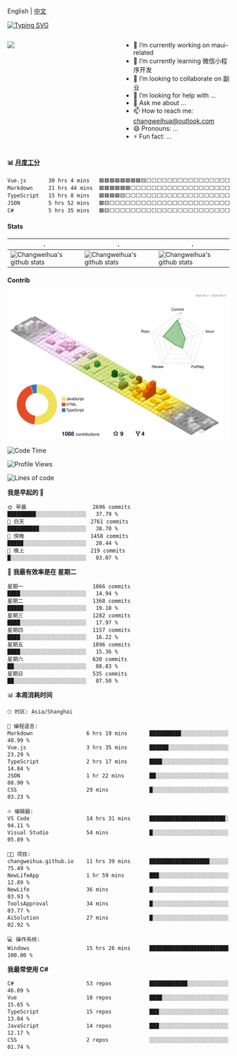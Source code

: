 English | [中文](README_CN.md)

[![Typing SVG](https://readme-typing-svg.herokuapp.com?color=%2336BCF7&center=true&vCenter=true&width=600&lines=Hi+there+👋,+I+am+Chang+Weihua;+Welcome+to+My+Profile!;Over+9+years+of+programming+experience;Always+learning+new+things+)](https://git.io/typing-svg)

<div style="display: grid;gap: 20px;grid-template-columns: repeat(auto-fit, minmax(240px, 1fr));">

[<img src="https://github-readme-stats.vercel.app/api?username=changweihua&show_icons=true&locale=cn" />](https://metrics.lecoq.io/changweihua#gh-light-mode-only)

<div>

- 🔭 I’m currently working on maui-related
- 🌱 I’m currently learning 微信小程序开发
- 👯 I’m looking to collaborate on 副业
- 🤔 I’m looking for help with ...
- 💬 Ask me about ...
- 📫 How to reach me: changweihua@outlook.com
- 😄 Pronouns: ...
- ⚡ Fun fact: ...

</div>

</div>

#### :bar_chart: [月度工分](https://github.com/changweihua/wakapi)

<!--START_SECTION:wakao-->

```txt
Vue.js       30 hrs 4 mins   🟩🟩🟩🟩🟩🟩🟩🟩🟨⬜⬜⬜⬜⬜⬜⬜⬜⬜⬜⬜⬜⬜⬜⬜⬜   33.90 %
Markdown     21 hrs 44 mins  🟩🟩🟩🟩🟩🟩⬜⬜⬜⬜⬜⬜⬜⬜⬜⬜⬜⬜⬜⬜⬜⬜⬜⬜⬜   24.51 %
TypeScript   15 hrs 8 mins   🟩🟩🟩🟩🟨⬜⬜⬜⬜⬜⬜⬜⬜⬜⬜⬜⬜⬜⬜⬜⬜⬜⬜⬜⬜   17.07 %
JSON         5 hrs 52 mins   🟩🟨⬜⬜⬜⬜⬜⬜⬜⬜⬜⬜⬜⬜⬜⬜⬜⬜⬜⬜⬜⬜⬜⬜⬜   06.62 %
C#           5 hrs 35 mins   🟩🟨⬜⬜⬜⬜⬜⬜⬜⬜⬜⬜⬜⬜⬜⬜⬜⬜⬜⬜⬜⬜⬜⬜⬜   06.30 %
```

<!--END_SECTION:wakao-->

#### Stats ####


| .                                                                                                                                            | .                                                                                                                                      | .                                                                                                                                                     |
| -------------------------------------------------------------------------------------------------------------------------------------------- | -------------------------------------------------------------------------------------------------------------------------------------- | ----------------------------------------------------------------------------------------------------------------------------------------------------- |
| ![Changweihua's github stats](https://github-readme-stats.vercel.app/api?username=changweihua&show_icons=true&theme=radical&hide_title=true) | ![Changweihua's github stats](https://github-readme-stats.vercel.app/api/top-langs/?username=changweihua&theme=radical&layout=compact) | ![Changweihua's github stats](https://github-readme-stats.vercel.app/api?username=changweihua&show_icons=true&theme=radical&include_all_commits=true) |


#### Contrib ####

<!--   profile-green-animate -->
![](./profile-3d-contrib/profile-south-season-animate.svg)

<!--START_SECTION:waka-->
![Code Time](http://img.shields.io/badge/Code%20Time-1%2C669%20hrs%201%20min-blue)

![Profile Views](http://img.shields.io/badge/%E4%B8%AA%E4%BA%BA%E8%B5%84%E6%96%99%E8%A7%82%E7%9C%8B%E6%AC%A1%E6%95%B0-0-blue)

![Lines of code](https://img.shields.io/badge/%E4%BB%8E%E3%80%8CHello%20World%E3%80%8D%E8%B5%B7%E6%88%91%E5%B7%B2%E7%BB%8F%E5%86%99%E4%BA%86-24.3%20million%20%E8%A1%8C%E4%BB%A3%E7%A0%81-blue)

**我是早起的 🐤** 

```text
🌞 早晨                     2696 commits        █████████░░░░░░░░░░░░░░░░   37.79 % 
🌆 白天                     2761 commits        ██████████░░░░░░░░░░░░░░░   38.70 % 
🌃 傍晚                     1458 commits        █████░░░░░░░░░░░░░░░░░░░░   20.44 % 
🌙 晚上                     219 commits         █░░░░░░░░░░░░░░░░░░░░░░░░   03.07 % 
```
📅 **我最有效率是在 星期二** 

```text
星期一                      1066 commits        ████░░░░░░░░░░░░░░░░░░░░░   14.94 % 
星期二                      1368 commits        █████░░░░░░░░░░░░░░░░░░░░   19.18 % 
星期三                      1282 commits        ████░░░░░░░░░░░░░░░░░░░░░   17.97 % 
星期四                      1157 commits        ████░░░░░░░░░░░░░░░░░░░░░   16.22 % 
星期五                      1096 commits        ████░░░░░░░░░░░░░░░░░░░░░   15.36 % 
星期六                      630 commits         ██░░░░░░░░░░░░░░░░░░░░░░░   08.83 % 
星期日                      535 commits         ██░░░░░░░░░░░░░░░░░░░░░░░   07.50 % 
```


📊 **本周消耗时间** 

```text
🕑︎ 时区: Asia/Shanghai

💬 编程语言: 
Markdown                 6 hrs 19 mins       ██████████░░░░░░░░░░░░░░░   40.99 % 
Vue.js                   3 hrs 35 mins       ██████░░░░░░░░░░░░░░░░░░░   23.29 % 
TypeScript               2 hrs 17 mins       ████░░░░░░░░░░░░░░░░░░░░░   14.84 % 
JSON                     1 hr 22 mins        ██░░░░░░░░░░░░░░░░░░░░░░░   08.90 % 
CSS                      29 mins             █░░░░░░░░░░░░░░░░░░░░░░░░   03.23 % 

🔥 编辑器: 
VS Code                  14 hrs 31 mins      ████████████████████████░   94.11 % 
Visual Studio            54 mins             █░░░░░░░░░░░░░░░░░░░░░░░░   05.89 % 

🐱‍💻 项目: 
changweihua.github.io    11 hrs 39 mins      ███████████████████░░░░░░   75.49 % 
NewLifeApp               1 hr 59 mins        ███░░░░░░░░░░░░░░░░░░░░░░   12.89 % 
NewLife                  36 mins             █░░░░░░░░░░░░░░░░░░░░░░░░   03.93 % 
ToolsApproval            34 mins             █░░░░░░░░░░░░░░░░░░░░░░░░   03.77 % 
AiSolution               27 mins             █░░░░░░░░░░░░░░░░░░░░░░░░   02.92 % 

💻 操作系统: 
Windows                  15 hrs 26 mins      █████████████████████████   100.00 % 
```

**我最常使用 C#** 

```text
C#                       53 repos            ████████████░░░░░░░░░░░░░   46.09 % 
Vue                      18 repos            ████░░░░░░░░░░░░░░░░░░░░░   15.65 % 
TypeScript               15 repos            ███░░░░░░░░░░░░░░░░░░░░░░   13.04 % 
JavaScript               14 repos            ███░░░░░░░░░░░░░░░░░░░░░░   12.17 % 
CSS                      2 repos             ░░░░░░░░░░░░░░░░░░░░░░░░░   01.74 % 
```




<!--END_SECTION:waka-->


<!-- ![](assets/Bottom_down.svg) -->
